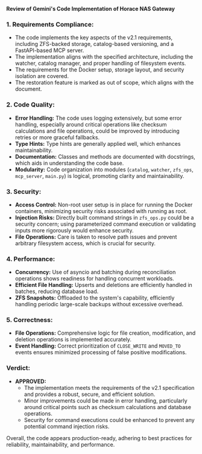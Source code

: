 **Review of Gemini's Code Implementation of Horace NAS Gateway**

### **1. Requirements Compliance:**

- The code implements the key aspects of the v2.1 requirements, including ZFS-backed storage, catalog-based versioning, and a FastAPI-based MCP server.
- The implementation aligns with the specified architecture, including the watcher, catalog manager, and proper handling of filesystem events.
- The requirements for the Docker setup, storage layout, and security isolation are covered.
- The restoration feature is marked as out of scope, which aligns with the document.

### **2. Code Quality:**

- **Error Handling:** The code uses logging extensively, but some error handling, especially around critical operations like checksum calculations and file operations, could be improved by introducing retries or more graceful fallbacks.
- **Type Hints:** Type hints are generally applied well, which enhances maintainability.
- **Documentation:** Classes and methods are documented with docstrings, which aids in understanding the code base.
- **Modularity:** Code organization into modules (`catalog`, `watcher`, `zfs_ops`, `mcp_server`, `main.py`) is logical, promoting clarity and maintainability.

### **3. Security:**

- **Access Control:** Non-root user setup is in place for running the Docker containers, minimizing security risks associated with running as root.
- **Injection Risks:** Directly built command strings in `zfs_ops.py` could be a security concern; using parameterized command execution or validating inputs more rigorously would enhance security.
- **File Operations:** Care is taken to resolve path issues and prevent arbitrary filesystem access, which is crucial for security.

### **4. Performance:**

- **Concurrency:** Use of asyncio and batching during reconciliation operations shows readiness for handling concurrent workloads.
- **Efficient File Handling:** Upserts and deletions are efficiently handled in batches, reducing database load.
- **ZFS Snapshots:** Offloaded to the system's capability, efficiently handling periodic large-scale backups without excessive overhead.

### **5. Correctness:**

- **File Operations:** Comprehensive logic for file creation, modification, and deletion operations is implemented accurately.
- **Event Handling:** Correct prioritization of `CLOSE_WRITE` and `MOVED_TO` events ensures minimized processing of false positive modifications.

### **Verdict:**

- **APPROVED:**
  - The implementation meets the requirements of the v2.1 specification and provides a robust, secure, and efficient solution.
  - Minor improvements could be made in error handling, particularly around critical points such as checksum calculations and database operations.
  - Security for command executions could be enhanced to prevent any potential command injection risks.

Overall, the code appears production-ready, adhering to best practices for reliability, maintainability, and performance.